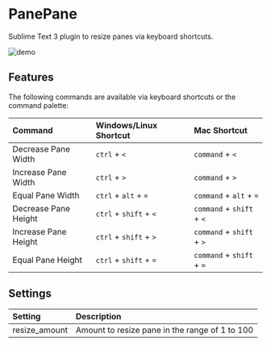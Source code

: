 # PanePane
Sublime Text 3 plugin to resize panes via keyboard shortcuts.

![demo](screenshots/demo.gif)

## Features
The following commands are available via keyboard shortcuts or the command palette:

| Command               | Windows/Linux Shortcut | Mac Shortcut              |
|:----------------------|:-----------------------|:--------------------------|
| Decrease Pane Width   | `ctrl` + `<`           | `command` + `<`           |
| Increase Pane Width   | `ctrl` + `>`           | `command` + `>`           |
| Equal Pane Width      | `ctrl` + `alt` + `=`   | `command` + `alt` + `=`   |
| Decrease Pane Height  | `ctrl` + `shift` + `<` | `command` + `shift` + `<` |
| Increase Pane Height  | `ctrl` + `shift` + `>` | `command` + `shift` + `>` |
| Equal Pane Height     | `ctrl` + `shift` + `=` | `command` + `shift` + `=` |

## Settings
| Setting               | Description                                    |
|:----------------------|:-----------------------------------------------|
| resize_amount         | Amount to resize pane in the range of 1 to 100 |